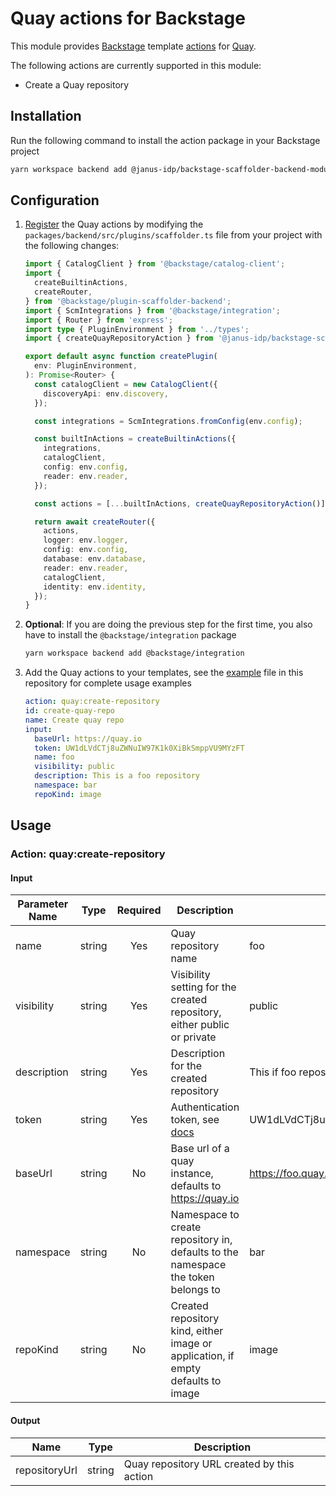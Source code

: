 # Quay actions for Backstage

This module provides [Backstage](https://backstage.io/) template [actions](https://backstage.io/docs/features/software-templates/builtin-actions) for [Quay](https://docs.quay.io/).

The following actions are currently supported in this module:

- Create a Quay repository

## Installation

Run the following command to install the action package in your Backstage project

```bash
yarn workspace backend add @janus-idp/backstage-scaffolder-backend-module-quay
```

## Configuration

1. [Register](https://backstage.io/docs/features/software-templates/writing-custom-actions#registering-custom-actions) the Quay actions by modifying the `packages/backend/src/plugins/scaffolder.ts` file from your project with the following changes:

   ```ts
   import { CatalogClient } from '@backstage/catalog-client';
   import {
     createBuiltinActions,
     createRouter,
   } from '@backstage/plugin-scaffolder-backend';
   import { ScmIntegrations } from '@backstage/integration';
   import { Router } from 'express';
   import type { PluginEnvironment } from '../types';
   import { createQuayRepositoryAction } from '@janus-idp/backstage-scaffolder-backend-module-quay';

   export default async function createPlugin(
     env: PluginEnvironment,
   ): Promise<Router> {
     const catalogClient = new CatalogClient({
       discoveryApi: env.discovery,
     });

     const integrations = ScmIntegrations.fromConfig(env.config);

     const builtInActions = createBuiltinActions({
       integrations,
       catalogClient,
       config: env.config,
       reader: env.reader,
     });

     const actions = [...builtInActions, createQuayRepositoryAction()];

     return await createRouter({
       actions,
       logger: env.logger,
       config: env.config,
       database: env.database,
       reader: env.reader,
       catalogClient,
       identity: env.identity,
     });
   }
   ```

2. **Optional**: If you are doing the previous step for the first time, you also have to install the `@backstage/integration` package

   ```bash
   yarn workspace backend add @backstage/integration
   ```

3. Add the Quay actions to your templates, see the [example](./examples/templates/01-quay-template.yaml) file in this repository for complete usage examples

   ```yaml
   action: quay:create-repository
   id: create-quay-repo
   name: Create quay repo
   input:
     baseUrl: https://quay.io
     token: UW1dLVdCTj8uZWNuIW97K1k0XiBkSmppVU9MYzFT
     name: foo
     visibility: public
     description: This is a foo repository
     namespace: bar
     repoKind: image
   ```

## Usage

### Action: quay:create-repository

#### Input

| Parameter Name |  Type  | Required | Description                                                                       | Example                                  |
| -------------- | :----: | :------: | --------------------------------------------------------------------------------- | ---------------------------------------- |
| name           | string |   Yes    | Quay repository name                                                              | foo                                      |
| visibility     | string |   Yes    | Visibility setting for the created repository, either public or private           | public                                   |
| description    | string |   Yes    | Description for the created repository                                            | This if foo repository                   |
| token          | string |   Yes    | Authentication token, see [docs](https://docs.quay.io/api/)                       | UW1dLVdCTj8uZWNuIW97K1k0XiBkSmppVU9MYzFT |
| baseUrl        | string |    No    | Base url of a quay instance, defaults to <https://quay.io>                        | <https://foo.quay.io>                    |
| namespace      | string |    No    | Namespace to create repository in, defaults to the namespace the token belongs to | bar                                      |
| repoKind       | string |    No    | Created repository kind, either image or application, if empty defaults to image  | image                                    |

#### Output

| Name          |  Type  | Description                                |
| ------------- | :----: | ------------------------------------------ |
| repositoryUrl | string | Quay repository URL created by this action |

